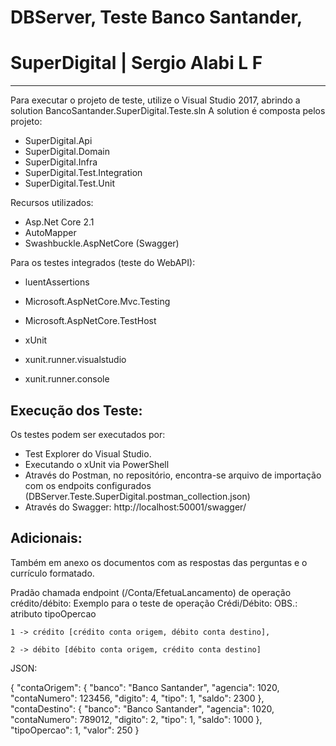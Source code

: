 # DBServer, Teste Banco Santander, 
# SuperDigital | Sergio Alabi L F
------------------------------------------------------------------------------------

Para executar o projeto de teste, utilize o Visual Studio 2017, abrindo a solution BancoSantander.SuperDigital.Teste.sln
A solution é composta pelos projeto:
- SuperDigital.Api
- SuperDigital.Domain	
- SuperDigital.Infra
- SuperDigital.Test.Integration
- SuperDigital.Test.Unit



Recursos utilizados:
- Asp.Net Core 2.1
- AutoMapper
- Swashbuckle.AspNetCore (Swagger)


Para os testes integrados (teste do WebAPI):
- luentAssertions
- Microsoft.AspNetCore.Mvc.Testing
- Microsoft.AspNetCore.TestHost

- xUnit
- xunit.runner.visualstudio
- xunit.runner.console


Execução dos Teste:
----------------------

Os testes podem ser executados por:
- Test Explorer do Visual Studio.
- Executando o xUnit via PowerShell
- Através do Postman, no repositório, encontra-se arquivo de importação com os endpoits configurados (DBServer.Teste.SuperDigital.postman_collection.json)
- Através do Swagger: http://localhost:50001/swagger/

Adicionais:
--------------------
Também em anexo os documentos com as respostas das perguntas e o currículo formatado.


Pradão chamada endpoint (/Conta/EfetuaLancamento) de operação crédito/débito:
Exemplo para o teste de operação Crédi/Débito:
OBS.: atributo tipoOpercao 
                           
    1 -> crédito [crédito conta origem, débito conta destino], 
     
    2 -> débito [débito conta origem, crédito conta destino]


JSON:

{
  "contaOrigem": {
    "banco": "Banco Santander",
    "agencia": 1020,
    "contaNumero": 123456,
    "digito": 4,
    "tipo": 1,
    "saldo": 2300
  },
  "contaDestino": {
    "banco": "Banco Santander",
    "agencia": 1020,
    "contaNumero": 789012,
    "digito": 2,
    "tipo": 1,
    "saldo": 1000
  },
  "tipoOpercao": 1,
  "valor": 250
}
